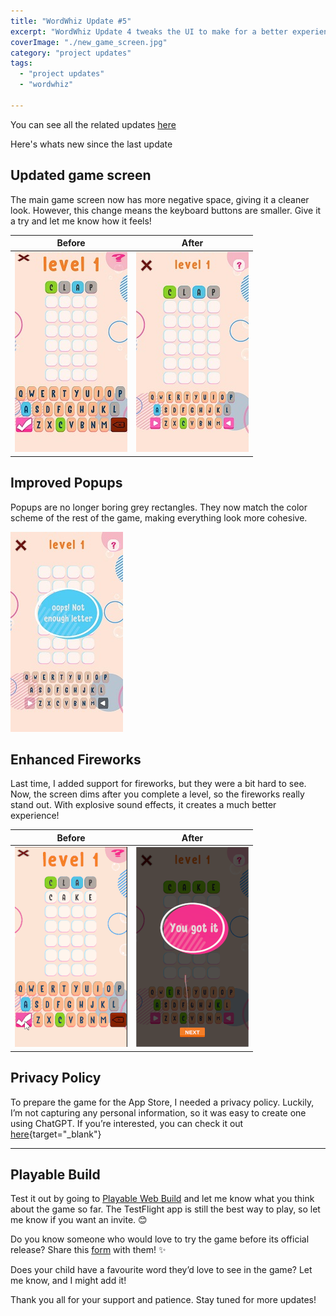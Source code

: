 ```yaml
---
title: "WordWhiz Update #5"
excerpt: "WordWhiz Update 4 tweaks the UI to make for a better experience"
coverImage: "./new_game_screen.jpg"
category: "project updates"
tags:
  - "project updates"
  - "wordwhiz"

---
```


You can see all the related updates [here](/tags/wordwhiz)

Here's whats new since the last update

## Updated game screen

The main game screen now has more negative space, giving it a cleaner look. However, this change means the keyboard buttons are smaller. Give it a try and let me know how it feels!

|                  Before                   |                   After                   |
|:-----------------------------------------:|:-----------------------------------------:|
| ![Old Game Screen](./old_game_screen.jpg) | ![New Game Screen](./new_game_screen.jpg) |

## Improved Popups

Popups are no longer boring grey rectangles. They now match the color scheme of the rest of the game, making everything look more cohesive.

![Popups](./popups.jpg)

## Enhanced Fireworks

Last time, I added support for fireworks, but they were a bit hard to see. Now, the screen dims after you complete a level, so the fireworks really stand out. With explosive sound effects, it creates a much better experience!

|                Before                 |                 After                 |
|:-------------------------------------:|:-------------------------------------:|
| ![Old Fireworks](./old_fireworks.gif) | ![New Fireworks](./new_fireworks.gif) |

## Privacy Policy

To prepare the game for the App Store, I needed a privacy policy. Luckily, I’m not capturing any personal information, so it was easy to create one using ChatGPT. If you’re interested, you can check it out [here](/assets/downloads/Privacy_Policy_WordXplore.pdf){target="\_blank"}

---

## Playable Build

Test it out by going to [Playable Web Build](https://golden-pony-d2c3f0.netlify.app/) and let me know what you think about the game so far. The TestFlight app is still the best way to play, so let me know if you want an invite. 😊

Do you know someone who would love to try the game before its official release? Share this [form](https://tally.so/r/wverVQ) with them! ✨

Does your child have a favourite word they’d love to see in the game? Let me know, and I might add it!

Thank you all for your support and patience. Stay tuned for more updates!